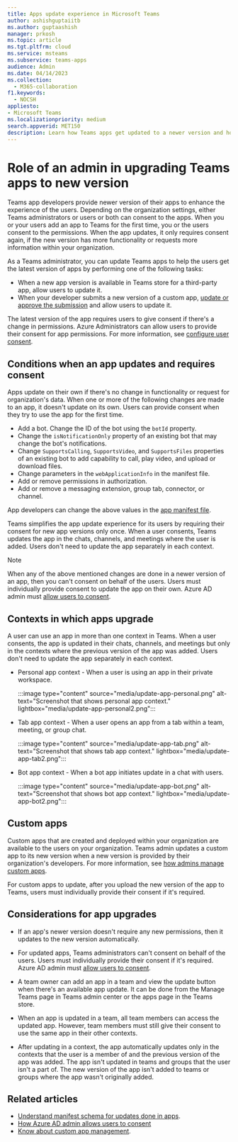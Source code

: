 ```yaml
---
title: Apps update experience in Microsoft Teams
author: ashishguptaiitb
ms.author: guptaashish
manager: prkosh
ms.topic: article
ms.tgt.pltfrm: cloud
ms.service: msteams
ms.subservice: teams-apps
audience: Admin
ms.date: 04/14/2023
ms.collection: 
  - M365-collaboration
f1.keywords: 
  - NOCSH
appliesto: 
- Microsoft Teams
ms.localizationpriority: medium
search.appverid: MET150
description: Learn how Teams apps get updated to a newer version and how admins can consent to app updates.
---
```


# Role of an admin in upgrading Teams apps to new version

Teams app developers provide newer version of their apps to enhance the experience of the users. Depending on the organization settings, either Teams administrators or users or both can consent to the apps. When you or your users add an app to Teams for the first time, you or the users consent to the permissions. When the app updates, it only requires consent again, if the new version has more functionality or requests more information within your organization.

As a Teams administrator, you can update Teams apps to help the users get the latest version of apps by performing one of the following tasks:

* When a new app version is available in Teams store for a third-party app, allow users to update it.
* When your developer submits a new version of a custom app, [update or approve the submission](#custom-apps) and allow users to update it.

The latest version of the app requires users to give consent if there's a change in permissions. Azure Administrators can allow users to provide their consent for app permissions. For more information, see [configure user consent](/azure/active-directory/manage-apps/configure-user-consent?pivots=portal).

## Conditions when an app updates and requires consent

Apps update on their own if there's no change in functionality or request for organization's data. When one or more of the following changes are made to an app, it doesn't update on its own. Users can provide consent when they try to use the app for the first time.

* Add a bot. Change the ID of the bot using the `botId` property.
* Change the `isNotificationOnly` property of an existing bot that may change the bot's notifications.
* Change `SupportsCalling`, `SupportsVideo`, and `SupportsFiles` properties of an existing bot to add capability to call, play video, and upload or download files.
* Change parameters in the `webApplicationInfo` in the manifest file.
* Add or remove permissions in authorization.
* Add or remove a messaging extension, group tab, connector, or channel.

App developers can change the above values in the [app manifest file](/microsoftteams/platform/resources/schema/manifest-schema).

Teams simplifies the app update experience for its users by requiring their consent for new app versions only once. When a user consents, Teams updates the app in the chats, channels, and meetings where the user is added. Users don't need to update the app separately in each context.

> [!NOTE]
> When any of the above mentioned changes are done in a newer version of an app, then you can't consent on behalf of the users. Users must individually provide consent to update the app on their own. Azure AD admin must [allow users to consent](/azure/active-directory/manage-apps/configure-user-consent?pivots=portal).

## Contexts in which apps upgrade

A user can use an app in more than one context in Teams. When a user consents, the app is updated in their chats, channels, and meetings but only in the contexts where the previous version of the app was added. Users don't need to update the app separately in each context.

* Personal app context - When a user is using an app in their private workspace.

    :::image type="content" source="media/update-app-personal.png" alt-text="Screenshot that shows personal app context." lightbox="media/update-app-personal2.png":::

* Tab app context - When a user opens an app from a tab within a team, meeting, or group chat.

    :::image type="content" source="media/update-app-tab.png" alt-text="Screenshot that shows tab app context." lightbox="media/update-app-tab2.png":::

* Bot app context - When a bot app initiates update in a chat with users.

    :::image type="content" source="media/update-app-bot.png" alt-text="Screenshot that shows bot app context." lightbox="media/update-app-bot2.png":::

## Custom apps

Custom apps that are created and deployed within your organization are available to the users on your organization. Teams admin updates a custom app to its new version when a new version is provided by their organization's developers. For more information, see [how admins manage custom apps](teams-custom-app-policies-and-settings.md).

For custom apps to update, after you upload the new version of the app to Teams, users must individually provide their consent if it's required.

## Considerations for app upgrades

* If an app's newer version doesn't require any new permissions, then it updates to the new version automatically.

* For updated apps, Teams administrators can't consent on behalf of the users. Users must individually provide their consent if it's required. Azure AD admin must [allow users to consent](/azure/active-directory/manage-apps/configure-user-consent?pivots=portal).

* A team owner can add an app in a team and view the update button when there's an available app update. It can be done  from the Manage Teams page in Teams admin center or the apps page in the Teams store.

* When an app is updated in a team, all team members can access the updated app. However, team members must still give their consent to use the same app in their other contexts.

* After updating in a context, the app automatically updates only in the contexts that the user is a member of and the previous version of the app was added. The app isn't updated in teams and groups that the user isn't a part of. The new version of the app isn't added to teams or groups where the app wasn't originally added.

## Related articles

* [Understand manifest schema for updates done in apps](/microsoftteams/platform/resources/schema/manifest-schema).
* [How Azure AD admin allows users to consent](/azure/active-directory/manage-apps/configure-user-consent?pivots=portal)
* [Know about custom app management](teams-custom-app-policies-and-settings.md).
